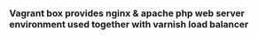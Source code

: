 ### Vagrant box provides nginx & apache php web server environment used together with varnish load balancer
